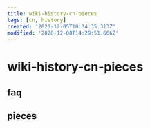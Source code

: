 ```yaml
---
title: wiki-history-cn-pieces
tags: [cn, history]
created: '2020-12-05T10:34:35.313Z'
modified: '2020-12-08T14:29:51.666Z'
---
```


# wiki-history-cn-pieces

## faq

## pieces
